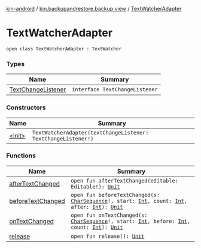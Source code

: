 [kin-android](../../index.md) / [kin.backupandrestore.backup.view](../index.md) / [TextWatcherAdapter](./index.md)

# TextWatcherAdapter

`open class TextWatcherAdapter : TextWatcher`

### Types

| Name | Summary |
|---|---|
| [TextChangeListener](-text-change-listener/index.md) | `interface TextChangeListener` |

### Constructors

| Name | Summary |
|---|---|
| [&lt;init&gt;](-init-.md) | `TextWatcherAdapter(textChangeListener: TextChangeListener!)` |

### Functions

| Name | Summary |
|---|---|
| [afterTextChanged](after-text-changed.md) | `open fun afterTextChanged(editable: Editable!): `[`Unit`](https://kotlinlang.org/api/latest/jvm/stdlib/kotlin/-unit/index.html) |
| [beforeTextChanged](before-text-changed.md) | `open fun beforeTextChanged(s: `[`CharSequence`](https://kotlinlang.org/api/latest/jvm/stdlib/kotlin/-char-sequence/index.html)`!, start: `[`Int`](https://kotlinlang.org/api/latest/jvm/stdlib/kotlin/-int/index.html)`, count: `[`Int`](https://kotlinlang.org/api/latest/jvm/stdlib/kotlin/-int/index.html)`, after: `[`Int`](https://kotlinlang.org/api/latest/jvm/stdlib/kotlin/-int/index.html)`): `[`Unit`](https://kotlinlang.org/api/latest/jvm/stdlib/kotlin/-unit/index.html) |
| [onTextChanged](on-text-changed.md) | `open fun onTextChanged(s: `[`CharSequence`](https://kotlinlang.org/api/latest/jvm/stdlib/kotlin/-char-sequence/index.html)`!, start: `[`Int`](https://kotlinlang.org/api/latest/jvm/stdlib/kotlin/-int/index.html)`, before: `[`Int`](https://kotlinlang.org/api/latest/jvm/stdlib/kotlin/-int/index.html)`, count: `[`Int`](https://kotlinlang.org/api/latest/jvm/stdlib/kotlin/-int/index.html)`): `[`Unit`](https://kotlinlang.org/api/latest/jvm/stdlib/kotlin/-unit/index.html) |
| [release](release.md) | `open fun release(): `[`Unit`](https://kotlinlang.org/api/latest/jvm/stdlib/kotlin/-unit/index.html) |

